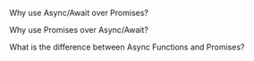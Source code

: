 Why use Async/Await over Promises?

Why use Promises over Async/Await?

What is the difference between Async Functions and Promises?